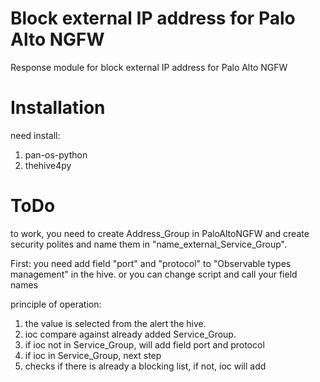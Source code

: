 # Block external IP address for Palo Alto NGFW

Response module for block external IP address for Palo Alto NGFW

# Installation

need install:
1. pan-os-python
2. thehive4py

# ToDo

to work, you need to create Address_Group in PaloAltoNGFW and create security polites and name them in  "name_external_Service_Group".

First: you need add field "port" and "protocol" to "Observable types management" in the hive.
or you can change script and call your field names

principle of operation:
1. the value is selected from the alert the hive.
2. ioc compare against already added Service_Group.
3. if ioc not in Service_Group, will add field port and protocol
4. if ioc in Service_Group, next step
5. checks if there is already a blocking list, if not, ioc will add